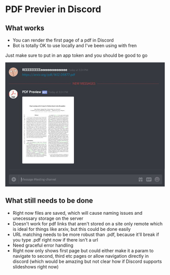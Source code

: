 # PDF Previer in Discord

## What works
* You can render the first page of a pdf in Discord
* Bot is totally OK to use locally and I've been using with fren

Just make sure to put in an app token and you should be good to go

![CAPTURE.JPG](CAPTURE.JPG)

## What still needs to be done
* Right now files are saved, which will cause naming issues and unecessary storage on the server
* Doesn't work for pdf links that aren't stored on a site only remote which is ideal for things like arxiv, but this could be done easily
* URL matching needs to be more robust than .pdf, because it'll break if you type .pdf right now if there isn't a url
* Need graceful error handling
* Right now only shows first page but could either make it a param to navigate to second, third etc pages or allow navigation directly in discord (which would be amazing but not clear how if Discord supports slideshows right now)



